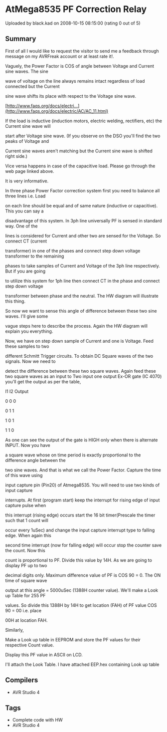 # AtMega8535 PF Correction Relay

Uploaded by black.kad on 2008-10-15 08:15:00 (rating 0 out of 5)

## Summary

First of all I would like to request the visitor to send me a feedback through message on my AVRFreak account or at least rate it!.  

Vaguely, the Power Factor is COS of angle between Voltage and Current sine waves. The sine  

wave of voltage on the line always remains intact regardless of load connected but the Current  

sine wave shifts its place with respect to the Voltage sine wave. 


[http://www.faqs.org/docs/electri...](http://www.faqs.org/docs/electric/AC/AC_11.html) 


If the load is inductive (induction motors, electric welding, rectifiers, etc) the Current sine wave will  

start after Voltage sine wave. (If you observe on the DSO you'll find the two peaks of Voltage and  

Current sine waves aren't matching but the Current sine wave is shifted right side.)  

Vice versa happens in case of the capacitive load. Please go through the web page linked above.  

It is very informative.  

In three phase Power Factor correction system first you need to balance all three lines i.e. Load  

on each line should be equal and of same nature (inductive or capacitive). This you can say a  

disadvantage of this system. In 3ph line universally PF is sensed in standard way. One of the  

lines is considered for Current and other two are sensed for the Voltage. So connect CT (current  

transformer) in one of the phases and connect step down voltage transformer to the remaining  

phases to take samples of Current and Voltage of the 3ph line respectively. But if you are going  

to utilize this system for 1ph line then connect CT in the phase and connect step down voltage  

transformer between phase and the neutral. The HW diagram will illustrate this thing.  

So now we want to sense this angle of difference between these two sine waves. I'll give some  

vague steps here to describe the process. Again the HW diagram will explain you everything.  

Now, we have on step down sample of Current and one is Voltage. Feed these samples to two  

different Schmitt Trigger circuits. To obtain DC Square waves of the two signals. Now we need to  

detect the difference between these two square waves. Again feed these two square waves as an input to Two input one output Ex-OR gate (IC 4070) you'll get the output as per the table,  

I1 I2 Output  

0 0 0  

0 1 1  

1 0 1  

1 1 0  

As one can see the output of the gate is HIGH only when there is alternate INPUT. Now you have  

a square wave whose on time period is exactly proportional to the difference angle between the  

two sine waves. And that is what we call the Power Factor. Capture the time of this wave using  

input capture pin (Pin20) of Atmega8535. You will need to use two kinds of input capture  

interrupts. At first (program start) keep the interrupt for rising edge of input capture pulse when  

this interrupt (rising edge) occurs start the 16 bit timer(Prescale the timer such that 1 count will  

occur every 1uSec) and change the input capture interrupt type to falling edge. When again this  

second time interrupt (now for falling edge) will occur stop the counter save the count. Now this  

count is proportional to PF. Divide this value by 14H. As we are going to display PF up to two  

decimal digits only. Maximum difference value of PF is COS 90 = 0. The ON time of square wave  

output at this angle = 5000uSec (1388H counter value). We'll make a Look up Table for 255 PF  

values. So divide this 1388H by 14H to get location (FAH) of PF value COS 90 = 00 i.e. place  

00H at location FAH.  

Similarly,  

Make a Look up table in EEPROM and store the PF values for their respective Count value.  

Display this PF value in ASCII on LCD.  

I'll attach the Look Table. I have attached EEP.hex containing Look up table

## Compilers

- AVR Studio 4

## Tags

- Complete code with HW
- AVR Studio 4
